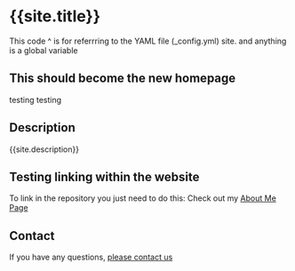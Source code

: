 # {{site.title}}
This code ^ is for referrring to the YAML file (\_config.yml)
site. and anything is a global variable

## This should become the new homepage
testing testing

## Description
{{site.description}}

## Testing linking within the website
To link in the repository you just need to do this: 
Check out my [About Me Page](about)

## Contact
If you have any questions, [please contact us](mailto:{{site.email}})
